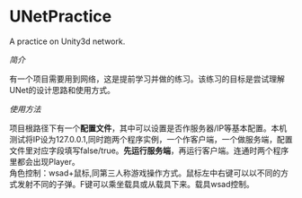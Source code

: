 # UNetPractice
A practice on Unity3d network.

*简介*

有一个项目需要用到网络，这是提前学习并做的练习。该练习的目标是尝试理解UNet的设计思路和使用方式。

*使用方法*

项目根路径下有一个**配置文件**，其中可以设置是否作服务器/IP等基本配置。本机测试将IP设为127.0.0.1,同时跑两个程序实例，一个作客户端，一个做服务端，配置文件里对应字段填写false/true。**先运行服务端**，再运行客户端。连通时两个程序里都会出现Player。  
角色控制：wsad+鼠标,同第三人称游戏操作方式。鼠标左中右键可以以不同的方式发射不同的子弹。F键可以乘坐载具或从载具下来。载具wsad控制。

